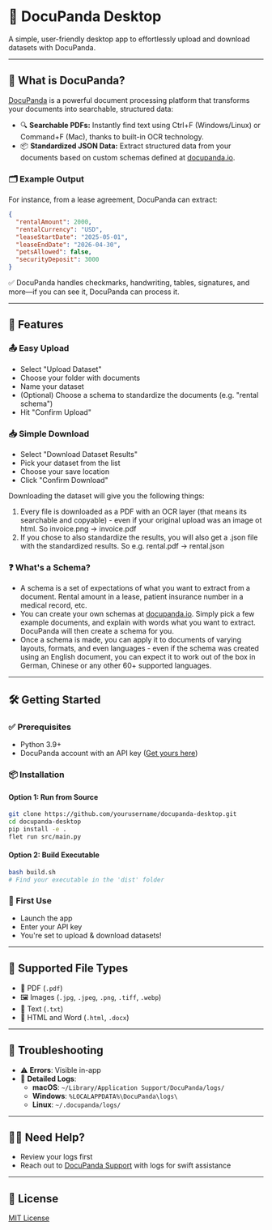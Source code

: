 # 🐼 DocuPanda Desktop

A simple, user-friendly desktop app to effortlessly upload and download datasets with DocuPanda.

---

## 🚀 What is DocuPanda?

[DocuPanda](https://www.docupanda.io) is a powerful document processing platform that transforms your documents into searchable, structured data:

- 🔍 **Searchable PDFs:** Instantly find text using Ctrl+F (Windows/Linux) or Command+F (Mac), thanks to built-in OCR technology.
- 📦 **Standardized JSON Data:** Extract structured data from your documents based on custom schemas defined at [docupanda.io](https://www.docupanda.io).

### 🗂️ Example Output

For instance, from a lease agreement, DocuPanda can extract:
```json
{
  "rentalAmount": 2000,
  "rentalCurrency": "USD",
  "leaseStartDate": "2025-05-01",
  "leaseEndDate": "2026-04-30",
  "petsAllowed": false,
  "securityDeposit": 3000
}
```

✅ DocuPanda handles checkmarks, handwriting, tables, signatures, and more—if you can see it, DocuPanda can process it.

---

## 🎯 Features

### 📤 Easy Upload

- Select "Upload Dataset"
- Choose your folder with documents
- Name your dataset
- (Optional) Choose a schema to standardize the documents (e.g. "rental schema")
- Hit "Confirm Upload"

### 📥 Simple Download

- Select "Download Dataset Results"
- Pick your dataset from the list
- Choose your save location
- Click "Confirm Download"

Downloading the dataset will give you the following things:

1. Every file is downloaded as a PDF with an OCR layer (that means its searchable and copyable) - even if your original upload was an image ot html. So invoice.png -> invoice.pdf 
2. If you chose to also standardize the results, you will also get a .json file with the standardized results. So e.g. rental.pdf -> rental.json

### ❓ What's a Schema?

- A schema is a set of expectations of what you want to extract from a document. Rental amount in a lease, patient insurance number in a medical record, etc.
- You can create your own schemas at [docupanda.io](https://www.docupanda.io). Simply pick a few example documents, and explain with words what you want to extract. DocuPanda will then create a schema for you.
- Once a schema is made, you can apply it to documents of varying layouts, formats, and even languages - even if the schema was created using an English document, you can expect it to work out of the box in German, Chinese or any other 60+ supported languages.

---

## 🛠️ Getting Started

### ✅ Prerequisites

- Python 3.9+
- DocuPanda account with an API key ([Get yours here](https://www.docupanda.io/settings/general))

### 📦 Installation

#### Option 1: Run from Source

```bash
git clone https://github.com/yourusername/docupanda-desktop.git
cd docupanda-desktop
pip install -e .
flet run src/main.py
```

#### Option 2: Build Executable

```bash
bash build.sh
# Find your executable in the 'dist' folder
```

### 🚦 First Use

- Launch the app
- Enter your API key
- You're set to upload & download datasets!

---

## 📑 Supported File Types

- 📄 PDF (`.pdf`)
- 🖼️ Images (`.jpg`, `.jpeg`, `.png`, `.tiff`, `.webp`)
- 📝 Text (`.txt`)
- 📃 HTML and Word (`.html`, `.docx`)

---

## 🐞 Troubleshooting

- ⚠️ **Errors**: Visible in-app
- 📁 **Detailed Logs**:
  - **macOS**: `~/Library/Application Support/DocuPanda/logs/`
  - **Windows**: `%LOCALAPPDATA%\DocuPanda\logs\`
  - **Linux**: `~/.docupanda/logs/`

---

## 🙋‍♂️ Need Help?

- Review your logs first
- Reach out to [DocuPanda Support](https://www.docupanda.io/support) with logs for swift assistance

---

## 📄 License

[MIT License](LICENSE)

